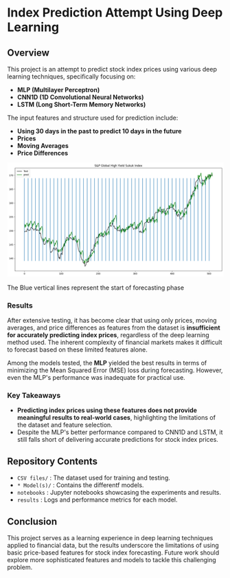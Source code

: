 # Index Prediction Attempt Using Deep Learning

## Overview
This project is an attempt to predict stock index prices using various deep learning techniques, specifically focusing on:

- **MLP (Multilayer Perceptron)**
- **CNN1D (1D Convolutional Neural Networks)**
- **LSTM (Long Short-Term Memory Networks)**

The input features and structure used for prediction include:

- **Using 30 days in the past to predict 10 days in the future**
- **Prices**
- **Moving Averages**
- **Price Differences**

![Alt Text](./images/image.png)

The Blue vertical lines represent the start of forecasting phase


### Results
After extensive testing, it has become clear that using only prices, moving averages, and price differences as features from the dataset is **insufficient for accurately predicting index prices**, regardless of the deep learning method used. The inherent complexity of financial markets makes it difficult to forecast based on these limited features alone.

Among the models tested, the **MLP** yielded the best results in terms of minimizing the Mean Squared Error (MSE) loss during forecasting. However, even the MLP's performance was inadequate for practical use.

### Key Takeaways
- **Predicting index prices using these features does not provide meaningful results to real-world cases**, highlighting the limitations of the dataset and feature selection.
- Despite the MLP's better performance compared to CNN1D and LSTM, it still falls short of delivering accurate predictions for stock index prices.

## Repository Contents
- `CSV files/` : The dataset used for training and testing.
- `* Model(s)/` : Contains the differentf models. 
- `notebooks` : Jupyter notebooks showcasing the experiments and results.
- `results` : Logs and performance metrics for each model.

## Conclusion
This project serves as a learning experience in deep learning techniques applied to financial data, but the results underscore the limitations of using basic price-based features for stock index forecasting. Future work should explore more sophisticated features and models to tackle this challenging problem.

